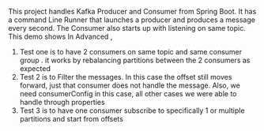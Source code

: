 This project handles Kafka Producer and Consumer from Spring Boot. It has a command Line Runner that launches a producer and produces a message every second. The Consumer also starts up with listening on same topic. 
This demo shows
 In Advanced ,
 1) Test one is to have 2 consumers on same topic and same consumer group . it works by rebalancing partitions between the 2 consumers as expected
 2) Test 2 is to Filter the messages. In this case the offset still moves forward, just that consumer does not handle the message.
    Also, we need consumerConfig in this case, all other cases we were able to handle through properties
 3) Test 3 is to have one consumer subscribe to specifically 1 or multiple partitions and start from offsets


